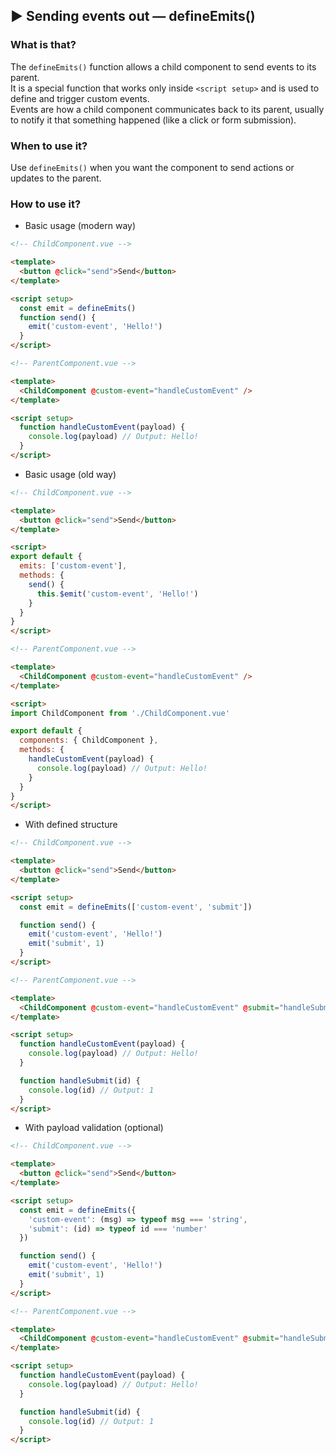 ## ▶ Sending events out — defineEmits()

### What is that?

The `defineEmits()` function allows a child component to send events to its parent.<br>
It is a special function that works only inside `<script setup>` and is used to define and trigger custom events.<br>
Events are how a child component communicates back to its parent, usually to notify it that something happened (like a click or form submission).

### When to use it?

Use `defineEmits()` when you want the component to send actions or updates to the parent.

### How to use it?

* Basic usage (modern way)

```html
<!-- ChildComponent.vue -->

<template>
  <button @click="send">Send</button>
</template>

<script setup>
  const emit = defineEmits()
  function send() {
    emit('custom-event', 'Hello!')
  }
</script>

<!-- ParentComponent.vue -->

<template>
  <ChildComponent @custom-event="handleCustomEvent" />
</template>

<script setup>
  function handleCustomEvent(payload) {
    console.log(payload) // Output: Hello!
  }
</script>
```

* Basic usage (old way)

```html
<!-- ChildComponent.vue -->

<template>
  <button @click="send">Send</button>
</template>

<script>
export default {
  emits: ['custom-event'],
  methods: {
    send() {
      this.$emit('custom-event', 'Hello!')
    }
  }
}
</script>

<!-- ParentComponent.vue -->

<template>
  <ChildComponent @custom-event="handleCustomEvent" />
</template>

<script>
import ChildComponent from './ChildComponent.vue'

export default {
  components: { ChildComponent },
  methods: {
    handleCustomEvent(payload) {
      console.log(payload) // Output: Hello!
    }
  }
}
</script>
```

* With defined structure

```html
<!-- ChildComponent.vue -->

<template>
  <button @click="send">Send</button>
</template>

<script setup>
  const emit = defineEmits(['custom-event', 'submit'])

  function send() {
    emit('custom-event', 'Hello!')
    emit('submit', 1)
  }
</script>

<!-- ParentComponent.vue -->

<template>
  <ChildComponent @custom-event="handleCustomEvent" @submit="handleSubmit" />
</template>

<script setup>
  function handleCustomEvent(payload) {
    console.log(payload) // Output: Hello!
  }

  function handleSubmit(id) {
    console.log(id) // Output: 1
  }
</script>
```

* With payload validation (optional)

```html
<!-- ChildComponent.vue -->

<template>
  <button @click="send">Send</button>
</template>

<script setup>
  const emit = defineEmits({
    'custom-event': (msg) => typeof msg === 'string',
    'submit': (id) => typeof id === 'number'
  })

  function send() {
    emit('custom-event', 'Hello!')
    emit('submit', 1)
  }
</script>

<!-- ParentComponent.vue -->

<template>
  <ChildComponent @custom-event="handleCustomEvent" @submit="handleSubmit" />
</template>

<script setup>
  function handleCustomEvent(payload) {
    console.log(payload) // Output: Hello!
  }

  function handleSubmit(id) {
    console.log(id) // Output: 1
  }
</script>
```
